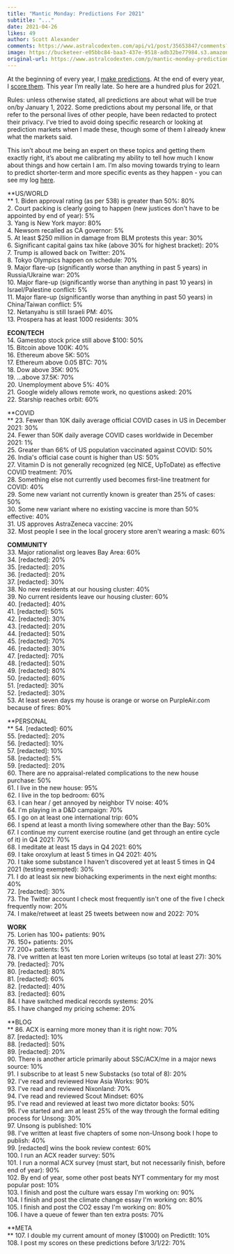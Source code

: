 ```yaml
---
title: "Mantic Monday: Predictions For 2021"
subtitle: "..."
date: 2021-04-26
likes: 49
author: Scott Alexander
comments: https://www.astralcodexten.com/api/v1/post/35653847/comments?&all_comments=true
image: https://bucketeer-e05bbc84-baa3-437e-9518-adb32be77984.s3.amazonaws.com/public/images/da8ed496-bcaa-46ec-9ed4-50070671591d_1404x1053.jpeg
original-url: https://www.astralcodexten.com/p/mantic-monday-predictions-for-2021
---
```

At the beginning of every year, I [make predictions](https://slatestarcodex.com/2020/04/29/predictions-for-2020/). At the end of every year, I [score them](https://astralcodexten.substack.com/p/2020-predictions-calibration-results). This year I’m really late. So here are a hundred plus for 2021.

Rules: unless otherwise stated, all predictions are about what will be true on/by January 1, 2022. Some predictions about my personal life, or that refer to the personal lives of other people, have been redacted to protect their privacy. I’ve tried to avoid doing specific research or looking at prediction markets when I made these, though some of them I already knew what the markets said. 

This isn’t about me being an expert on these topics and getting them exactly right, it’s about me calibrating my ability to tell how much I know about things and how certain I am. I’m also moving towards trying to learn to predict shorter-term and more specific events as they happen - you can see my log [here](https://www.datasecretslox.com/index.php/topic,2268.0.html).

  
**US/WORLD  
** 1\. Biden approval rating (as per 538) is greater than 50%: 80%  
2\. Court packing is clearly going to happen (new justices don't have to be appointed by end of year): 5%  
3\. Yang is New York mayor: 80%  
4\. Newsom recalled as CA governor: 5%  
5\. At least $250 million in damage from BLM protests this year: 30%  
6\. Significant capital gains tax hike (above 30% for highest bracket): 20%  
7\. Trump is allowed back on Twitter: 20%  
8\. Tokyo Olympics happen on schedule: 70%  
9\. Major flare-up (significantly worse than anything in past 5 years) in Russia/Ukraine war: 20%  
10\. Major flare-up (significantly worse than anything in past 10 years) in Israel/Palestine conflict: 5%  
11\. Major flare-up (significantly worse than anything in past 50 years) in China/Taiwan conflict: 5%  
12\. Netanyahu is still Israeli PM: 40%  
13\. Prospera has at least 1000 residents: 30%

**ECON/TECH**  
14\. Gamestop stock price still above $100: 50%  
15\. Bitcoin above 100K: 40%  
16\. Ethereum above 5K: 50%  
17\. Ethereum above 0.05 BTC: 70%   
18\. Dow above 35K: 90%  
19\. ...above 37.5K: 70%  
20\. Unemployment above 5%: 40%  
21\. Google widely allows remote work, no questions asked: 20%  
22\. Starship reaches orbit: 60%

**COVID  
** 23\. Fewer than 10K daily average official COVID cases in US in December 2021: 30%  
24\. Fewer than 50K daily average COVID cases worldwide in December 2021: 1%  
25\. Greater than 66% of US population vaccinated against COVID: 50%  
26\. India's official case count is higher than US: 50%  
27\. Vitamin D is not generally recognized (eg NICE, UpToDate) as effective COVID treatment: 70%  
28\. Something else not currently used becomes first-line treatment for COVID: 40%  
29\. Some new variant not currently known is greater than 25% of cases: 50%  
30\. Some new variant where no existing vaccine is more than 50% effective: 40%  
31\. US approves AstraZeneca vaccine: 20%  
32\. Most people I see in the local grocery store aren't wearing a mask: 60%

**COMMUNITY**  
33\. Major rationalist org leaves Bay Area: 60%  
34\. [redacted]: 20%  
35\. [redacted]: 20%  
36\. [redacted]: 20%  
37\. [redacted]: 30%  
38\. No new residents at our housing cluster: 40%  
39\. No current residents leave our housing cluster: 60%  
40\. [redacted]: 40%  
41\. [redacted]: 50%  
42\. [redacted]: 30%  
43\. [redacted]: 20%   
44\. [redacted]: 50%  
45\. [redacted]: 70%  
46\. [redacted]: 30%  
47\. [redacted]: 70%  
48\. [redacted]: 50%  
49\. [redacted]: 80%  
50\. [redacted]: 60%  
51\. [redacted]: 30%  
52\. [redacted]: 30%  
53\. At least seven days my house is orange or worse on PurpleAir.com because of fires: 80%

**PERSONAL  
** 54\. [redacted]: 60%  
55\. [redacted]: 20%  
56\. [redacted]: 10%  
57\. [redacted]: 10%  
58\. [redacted]: 5%  
59\. [redacted]: 20%  
60\. There are no appraisal-related complications to the new house purchase: 50%  
61\. I live in the new house: 95%  
62\. I live in the top bedroom: 60%  
63\. I can hear / get annoyed by neighbor TV noise: 40%  
64\. I'm playing in a D&D campaign: 70%  
65\. I go on at least one international trip: 60%  
66\. I spend at least a month living somewhere other than the Bay: 50%  
67\. I continue my current exercise routine (and get through an entire cycle of it) in Q4 2021: 70%  
68\. I meditate at least 15 days in Q4 2021: 60%  
69\. I take oroxylum at least 5 times in Q4 2021: 40%   
70\. I take some substance I haven't discovered yet at least 5 times in Q4 2021 (testing exempted): 30%  
71\. I do at least six new biohacking experiments in the next eight months: 40%  
72\. [redacted]: 30%  
73\. The Twitter account I check most frequently isn't one of the five I check frequently now: 20%  
74\. I make/retweet at least 25 tweets between now and 2022: 70%

**WORK**  
75\. Lorien has 100+ patients: 90%  
76\. 150+ patients: 20%  
77\. 200+ patients: 5%  
78\. I've written at least ten more Lorien writeups (so total at least 27): 30%  
79\. [redacted]: 70%  
80\. [redacted]: 80%  
81\. [redacted]: 60%  
82\. [redacted]: 40%  
83\. [redacted]: 60%  
84\. I have switched medical records systems: 20%  
85\. I have changed my pricing scheme: 20%

**BLOG  
** 86\. ACX is earning more money than it is right now: 70%  
87\. [redacted]: 10%  
88\. [redacted]: 50%  
89\. [redacted]: 20%  
90\. There is another article primarily about SSC/ACX/me in a major news source: 10%  
91\. I subscribe to at least 5 new Substacks (so total of 8): 20%  
92\. I've read and reviewed How Asia Works: 90%  
93\. I've read and reviewed Nixonland: 70%  
94\. I've read and reviewed Scout Mindset: 60%  
95\. I've read and reviewed at least two more dictator books: 50%  
96\. I've started and am at least 25% of the way through the formal editing process for Unsong: 30%  
97\. Unsong is published: 10%  
98\. I've written at least five chapters of some non-Unsong book I hope to publish: 40%  
99\. [redacted] wins the book review contest: 60%  
100\. I run an ACX reader survey: 50%  
101\. I run a normal ACX survey (must start, but not necessarily finish, before end of year): 90%  
102\. By end of year, some other post beats NYT commentary for my most popular post: 10%  
103\. I finish and post the culture wars essay I'm working on: 90%  
104\. I finish and post the climate change essay I'm working on: 80%  
105\. I finish and post the CO2 essay I'm working on: 80%  
106\. I have a queue of fewer than ten extra posts: 70%

**META  
** 107\. I double my current amount of money ($1000) on PredictIt: 10%  
108\. I post my scores on these predictions before 3/1/22: 70%
